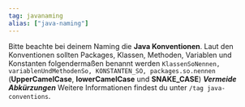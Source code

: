 ```yaml
---
tag: javanaming
alias: ["java-naming"]
---
```


Bitte beachte bei deinem Naming die  **Java Konventionen**.
Laut den Konventionen sollten Packages, Klassen, Methoden, Variablen und Konstanten folgendermaßen benannt werden
`KlassenSoNennen, variablenUndMethodenSo, KONSTANTEN_SO, packages.so.nennen`
(**UpperCamelCase**, **lowerCamelCase** und **SNAKE_CASE**)
***Vermeide Abkürzungen***
Weitere Informationen findest du unter `/tag java-conventions`.
